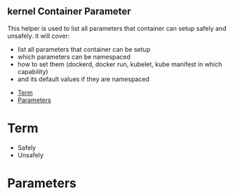 kernel Container Parameter
---
This helper is used to list all parameters that container can setup safely and unsafely. it will cover:
* list all parameters that container can be setup
* which parameters can be namespaced
* how to set them (dockerd, docker run, kubelet, kube manifest in which capability)
* and its default values if they are namespaced

- [Term](#term)
- [Parameters](#parameters)


# Term
* Safely
* Unsafely

# Parameters